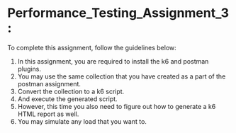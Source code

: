 # Performance_Testing_Assignment_3:

To complete this assignment, follow the guidelines below:
  1. In this assignment, you are required to install the k6 and postman plugins.
  2. You may use the same collection that you have created as a part of the postman assignment.
  3. Convert the collection to a k6 script.
  4. And execute the generated script.
  5. However, this time you also need to figure out how to generate a k6 HTML report as well.
  6. You may simulate any load that you want to.
